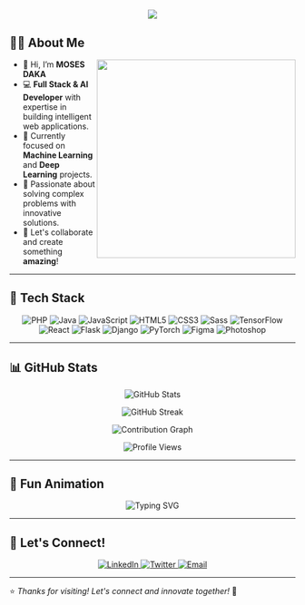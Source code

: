 <h1 align="center">
  <img src="https://readme-typing-svg.herokuapp.com/?lines=Hi+There!+👋;I'm+a+Full+Stack+Developer;And+AI+Developer;Welcome+to+My+Profile!&center=true&size=30">
</h1>

## 👨‍💻 About Me

<img src="https://media.giphy.com/media/qgQUggAC3Pfv687qPC/giphy.gif" width="350" align="right">

- 👋 Hi, I’m **MOSES DAKA**
- 💻 **Full Stack & AI Developer** with expertise in building intelligent web applications.
- 🌱 Currently focused on **Machine Learning** and **Deep Learning** projects.
- 🚀 Passionate about solving complex problems with innovative solutions.
- 🎯 Let's collaborate and create something **amazing**!

---

## 🚀 Tech Stack

<p align="center">
  <img src="https://img.shields.io/badge/PHP-777BB4?style=for-the-badge&logo=php&logoColor=white" alt="PHP">
  <img src="https://img.shields.io/badge/Java-ED8B00?style=for-the-badge&logo=java&logoColor=white" alt="Java">
  <img src="https://img.shields.io/badge/JavaScript-F7DF1E?style=for-the-badge&logo=javascript&logoColor=black" alt="JavaScript">
  <img src="https://img.shields.io/badge/HTML5-E34F26?style=for-the-badge&logo=html5&logoColor=white" alt="HTML5">
  <img src="https://img.shields.io/badge/CSS3-1572B6?style=for-the-badge&logo=css3&logoColor=white" alt="CSS3">
  <img src="https://img.shields.io/badge/Sass-CC6699?style=for-the-badge&logo=sass&logoColor=white" alt="Sass">
  <img src="https://img.shields.io/badge/TensorFlow-FF6F00?style=for-the-badge&logo=tensorflow&logoColor=white" alt="TensorFlow">
  <img src="https://img.shields.io/badge/React-61DAFB?style=for-the-badge&logo=react&logoColor=black" alt="React">
  <img src="https://img.shields.io/badge/Flask-000000?style=for-the-badge&logo=flask&logoColor=white" alt="Flask">
  <img src="https://img.shields.io/badge/Django-092E20?style=for-the-badge&logo=django&logoColor=white" alt="Django">
  <img src="https://img.shields.io/badge/PyTorch-EE4C2C?style=for-the-badge&logo=pytorch&logoColor=white" alt="PyTorch">
  <img src="https://img.shields.io/badge/Figma-F24E1E?style=for-the-badge&logo=figma&logoColor=white" alt="Figma">
  <img src="https://img.shields.io/badge/Photoshop-31A8FF?style=for-the-badge&logo=adobephotoshop&logoColor=white" alt="Photoshop">
</p>

---

## 📊 GitHub Stats

<p align="center">
  <img src="https://github-readme-stats.vercel.app/api?username=mosesdaka582&show_icons=true&theme=radical" alt="GitHub Stats">
</p>

<p align="center">
  <img src="https://github-readme-streak-stats.herokuapp.com?user=mosesdaka582&theme=radical&date_format=M%20j%5B%2C%20Y%5D" alt="GitHub Streak">
</p>

<p align="center">
  <img src="https://github-readme-activity-graph.vercel.app/graph?username=mosesdaka582&theme=react-dark&bg_color=20232a&hide_border=true" alt="Contribution Graph">
</p>

<p align="center"> 
  <img src="https://komarev.com/ghpvc/?username=mosesdaka582&label=Profile%20views&color=0e75b6&style=flat" alt="Profile Views">
</p>

---

## 🎵 Fun Animation

<p align="center">
  <img src="https://readme-typing-svg.demolab.com?font=Fira+Code&size=22&pause=1000&center=true&vCenter=true&width=440&lines=Welcome+to+my+GitHub!;Let's+build+something+amazing!;AI+enthusiast+and+problem+solver!" alt="Typing SVG">
</p>

---

## 🤝 Let's Connect!

<p align="center">
  <a href="https://linkedin.com/in/moses-daka" target="_blank">
    <img src="https://img.shields.io/badge/LinkedIn-0077B5?style=for-the-badge&logo=linkedin&logoColor=white" alt="LinkedIn">
  </a>
  <a href="https://twitter.com/mosesdaka582" target="_blank">
    <img src="https://img.shields.io/badge/Twitter-1DA1F2?style=for-the-badge&logo=twitter&logoColor=white" alt="Twitter">
  </a>
  <a href="mailto:your.email@example.com">
    <img src="https://img.shields.io/badge/Email-D14836?style=for-the-badge&logo=gmail&logoColor=white" alt="Email">
  </a>
</p>

---

⭐️ *Thanks for visiting! Let's connect and innovate together!* 🚀
